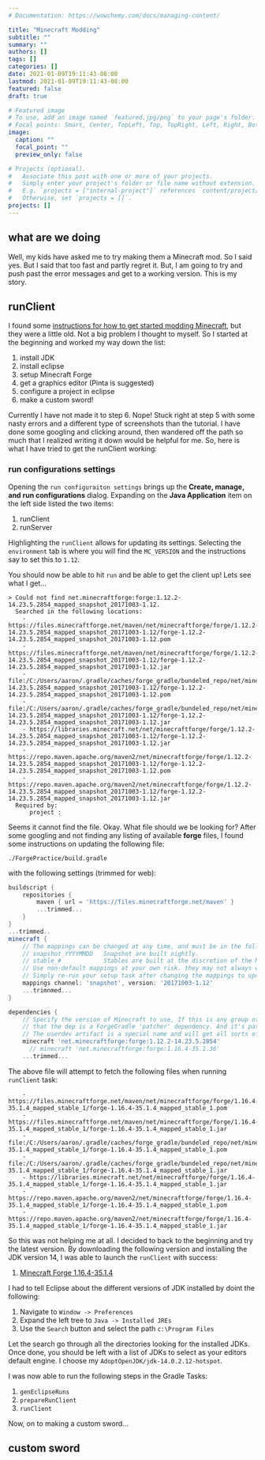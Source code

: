 ```yaml
---
# Documentation: https://wowchemy.com/docs/managing-content/

title: "Minecraft Modding"
subtitle: ""
summary: ""
authors: []
tags: []
categories: []
date: 2021-01-09T19:11:43-08:00
lastmod: 2021-01-09T19:11:43-08:00
featured: false
draft: true

# Featured image
# To use, add an image named `featured.jpg/png` to your page's folder.
# Focal points: Smart, Center, TopLeft, Top, TopRight, Left, Right, BottomLeft, Bottom, BottomRight.
image:
  caption: ""
  focal_point: ""
  preview_only: false

# Projects (optional).
#   Associate this post with one or more of your projects.
#   Simply enter your project's folder or file name without extension.
#   E.g. `projects = ["internal-project"]` references `content/project/deep-learning/index.md`.
#   Otherwise, set `projects = []`.
projects: []
---
```


## what are we doing

Well, my kids have asked me to try making them a Minecraft mod. So I said yes.
But I said that too fast and partly regret it. But, I am going to try and push
past the error messages and get to a working version. This is my story.

## runClient

I found some [instructions for how to get started modding Minecraft](https://codakid.com/guide-to-minecraft-modding-with-java/), but 
they were a little old. Not a big problem I thought to myself. So I started at the beginning and worked my way down the list:

1. install JDK 
2. install eclipse
3. setup Minecraft Forge
4. get a graphics editor (Pinta is suggested)
5. configure a project in eclipse
6. make a custom sword!

Currently I have not made it to step 6. Nope! Stuck right at step 5 with some nasty errors and a different
type of screenshots than the tutorial. I have done some googling and clicking around, then wandered off
the path so much that I realized writing it down would be helpful for me. So, here is what I have tried
to get the runClient working:

### run configurations settings

Opening the `run configuraiton settings` brings up the **Create, manage, and run configurations** dialog.
Expanding on the **Java Application** item on the left side listed the two items:

1. runClient
2. runServer

Highlighting the `runClient` allows for updating its settings. Selecting the `environment` tab is where
you will find the `MC_VERSION` and the instructions say to set this to `1.12`. 

You should now be able to hit `run` and be able to get the client up! Lets see what I get...

```
> Could not find net.minecraftforge:forge:1.12.2-14.23.5.2854_mapped_snapshot_20171003-1.12.
  Searched in the following locations:
    - https://files.minecraftforge.net/maven/net/minecraftforge/forge/1.12.2-14.23.5.2854_mapped_snapshot_20171003-1.12/forge-1.12.2-14.23.5.2854_mapped_snapshot_20171003-1.12.pom
    - https://files.minecraftforge.net/maven/net/minecraftforge/forge/1.12.2-14.23.5.2854_mapped_snapshot_20171003-1.12/forge-1.12.2-14.23.5.2854_mapped_snapshot_20171003-1.12.jar
    - file:/C:/Users/aaron/.gradle/caches/forge_gradle/bundeled_repo/net/minecraftforge/forge/1.12.2-14.23.5.2854_mapped_snapshot_20171003-1.12/forge-1.12.2-14.23.5.2854_mapped_snapshot_20171003-1.12.pom
    - file:/C:/Users/aaron/.gradle/caches/forge_gradle/bundeled_repo/net/minecraftforge/forge/1.12.2-14.23.5.2854_mapped_snapshot_20171003-1.12/forge-1.12.2-14.23.5.2854_mapped_snapshot_20171003-1.12.jar
    - https://libraries.minecraft.net/net/minecraftforge/forge/1.12.2-14.23.5.2854_mapped_snapshot_20171003-1.12/forge-1.12.2-14.23.5.2854_mapped_snapshot_20171003-1.12.jar
    - https://repo.maven.apache.org/maven2/net/minecraftforge/forge/1.12.2-14.23.5.2854_mapped_snapshot_20171003-1.12/forge-1.12.2-14.23.5.2854_mapped_snapshot_20171003-1.12.pom
    - https://repo.maven.apache.org/maven2/net/minecraftforge/forge/1.12.2-14.23.5.2854_mapped_snapshot_20171003-1.12/forge-1.12.2-14.23.5.2854_mapped_snapshot_20171003-1.12.jar
  Required by:
      project :
```

Seems it cannot find the file. Okay. What file should we be looking for? After some googling and not finding any listing
of available **forge** files, I found some instructions on updating the following file:

`./ForgePractice/build.gradle`

with the following settings (trimmed for web):

```gradle
buildscript {
    repositories {
        maven { url = 'https://files.minecraftforge.net/maven' }
        ...trimmed...
    }
}
...trimmed..
minecraft {
    // The mappings can be changed at any time, and must be in the following format.
    // snapshot_YYYYMMDD   Snapshot are built nightly.
    // stable_#            Stables are built at the discretion of the MCP team.
    // Use non-default mappings at your own risk. they may not always work.
    // Simply re-run your setup task after changing the mappings to update your workspace.
    mappings channel: 'snapshot', version: '20171003-1.12'
    ...trimnmed...
}

dependencies {
    // Specify the version of Minecraft to use, If this is any group other then 'net.minecraft' it is assumed
    // that the dep is a ForgeGradle 'patcher' dependency. And it's patches will be applied.
    // The userdev artifact is a special name and will get all sorts of transformations applied to it.
    minecraft 'net.minecraftforge:forge:1.12.2-14.23.5.2854'
	  // minecraft 'net.minecraftforge:forge:1.16.4-35.1.36'
    ...trimmed...
```

The above file will attempt to fetch the following files when running `runClient` task:

```
    - https://files.minecraftforge.net/maven/net/minecraftforge/forge/1.16.4-35.1.4_mapped_stable_1/forge-1.16.4-35.1.4_mapped_stable_1.pom
    - https://files.minecraftforge.net/maven/net/minecraftforge/forge/1.16.4-35.1.4_mapped_stable_1/forge-1.16.4-35.1.4_mapped_stable_1.jar
    - file:/C:/Users/aaron/.gradle/caches/forge_gradle/bundeled_repo/net/minecraftforge/forge/1.16.4-35.1.4_mapped_stable_1/forge-1.16.4-35.1.4_mapped_stable_1.pom
    - file:/C:/Users/aaron/.gradle/caches/forge_gradle/bundeled_repo/net/minecraftforge/forge/1.16.4-35.1.4_mapped_stable_1/forge-1.16.4-35.1.4_mapped_stable_1.jar
    - https://libraries.minecraft.net/net/minecraftforge/forge/1.16.4-35.1.4_mapped_stable_1/forge-1.16.4-35.1.4_mapped_stable_1.jar
    - https://repo.maven.apache.org/maven2/net/minecraftforge/forge/1.16.4-35.1.4_mapped_stable_1/forge-1.16.4-35.1.4_mapped_stable_1.pom
    - https://repo.maven.apache.org/maven2/net/minecraftforge/forge/1.16.4-35.1.4_mapped_stable_1/forge-1.16.4-35.1.4_mapped_stable_1.jar
```

So this was not helping me at all. I decided to back to the beginning and try the latest version. By downloading the following version and
installing the JDK version 14, I was able to launch the `runClient` with success:

1. [Minecraft Forge 1.16.4-35.1.4](https://files.minecraftforge.net/maven/net/minecraftforge/forge/index_1.16.4.html)

I had to tell Eclipse about the different versions of JDK installed by doint the following:

1. Navigate to `Window -> Preferences`
2. Expand the left tree to `Java -> Installed JREs`
3. Use the `Search` button and select the path `c:\Program Files`

Let the search go through all the directories looking for the installed JDKs. Once done, you should be left with a list of JDKs to select as your editors default engine. I choose my `AdoptOpenJDK/jdk-14.0.2.12-hotspot`.

I was now able to run the following steps in the Gradle Tasks:

1. `genEclipseRuns`
2. `prepareRunClient`
3. `runClient`

Now, on to making a custom sword...

## custom sword